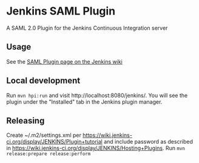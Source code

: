 Jenkins SAML Plugin
===================

A SAML 2.0 Plugin for the Jenkins Continuous Integration server

Usage
-------------------
See the [SAML Plugin page on the Jenkins wiki](https://wiki.jenkins-ci.org/display/JENKINS/SAML+Plugin)

Local development
-------------------

Run `mvn hpi:run` and visit http://localhost:8080/jenkins/.
You will see the plugin under the "Installed" tab in the Jenkins plugin manager.

Releasing
-------------------

Create ~/.m2/settings.xml per https://wiki.jenkins-ci.org/display/JENKINS/Plugin+tutorial and include password as described in https://wiki.jenkins-ci.org/display/JENKINS/Hosting+Plugins.
Run `mvn release:prepare release:perform`
